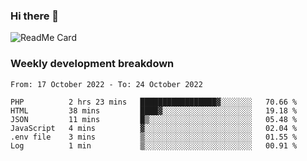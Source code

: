 ### Hi there 👋

<!--
**itzcy/itzcy** is a ✨ _special_ ✨ repository because its `README.md` (this file) appears on your GitHub profile.

Here are some ideas to get you started:

- 🔭 I’m currently working on ...
- 🌱 I’m currently learning ...
- 👯 I’m looking to collaborate on ...
- 🤔 I’m looking for help with ...
- 💬 Ask me about ...
- 📫 How to reach me: ...
- 😄 Pronouns: ...
- ⚡ Fun fact: ...
-->
![ReadMe Card](https://github-readme-stats.vercel.app/api?username=itzcy&show_icons=true&title_color=2d3198&icon_color=797cb8&text_color=24292e&bg_color=f6f8fa)

### Weekly development breakdown
<!--START_SECTION:waka-->

```text
From: 17 October 2022 - To: 24 October 2022

PHP          2 hrs 23 mins   █████████████████▓░░░░░░░   70.66 %
HTML         38 mins         ████▓░░░░░░░░░░░░░░░░░░░░   19.18 %
JSON         11 mins         █▒░░░░░░░░░░░░░░░░░░░░░░░   05.48 %
JavaScript   4 mins          ▓░░░░░░░░░░░░░░░░░░░░░░░░   02.04 %
.env file    3 mins          ▒░░░░░░░░░░░░░░░░░░░░░░░░   01.55 %
Log          1 min           ▒░░░░░░░░░░░░░░░░░░░░░░░░   00.91 %
```

<!--END_SECTION:waka-->
